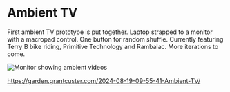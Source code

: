# Ambient TV

First ambient TV prototype is put together. Laptop strapped to a monitor with a macropad control. One button for random shuffle. Currently featuring Terry B bike riding, Primitive Technology and Rambalac. More iterations to come.

![Monitor showing ambient videos](https://grant-uploader.s3.amazonaws.com/2024-08-19-09-55-39.gif)

https://garden.grantcuster.com/2024-08-19-09-55-41-Ambient-TV/